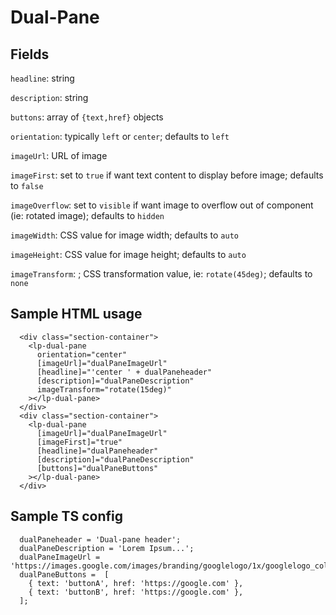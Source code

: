 # Dual-Pane

## Fields

`headline`: string

`description`: string

`buttons`: array of `{text,href}` objects

`orientation`: typically `left` or `center`; defaults to `left`

`imageUrl`: URL of image

`imageFirst`: set to `true` if want text content to display before image; defaults to `false`

`imageOverflow`: set to `visible` if want image to overflow out of component (ie: rotated image); defaults to `hidden`

`imageWidth`: CSS value for image width; defaults to `auto`

`imageHeight`: CSS value for image height; defaults to `auto`

`imageTransform`: ; CSS transformation value, ie: `rotate(45deg)`; defaults to `none`

## Sample HTML usage

```
  <div class="section-container">
    <lp-dual-pane
      orientation="center"
      [imageUrl]="dualPaneImageUrl"
      [headline]="'center ' + dualPaneheader"
      [description]="dualPaneDescription"
      imageTransform="rotate(15deg)"
    ></lp-dual-pane>
  </div>
  <div class="section-container">
    <lp-dual-pane
      [imageUrl]="dualPaneImageUrl"
      [imageFirst]="true"
      [headline]="dualPaneheader"
      [description]="dualPaneDescription"
      [buttons]="dualPaneButtons"
    ></lp-dual-pane>
  </div>
```

## Sample TS config

```
  dualPaneheader = 'Dual-pane header';
  dualPaneDescription = 'Lorem Ipsum...';
  dualPaneImageUrl = 'https://images.google.com/images/branding/googlelogo/1x/googlelogo_color_272x92dp.png';
  dualPaneButtons =  [
    { text: 'buttonA', href: 'https://google.com' },
    { text: 'buttonB', href: 'https://google.com' },
  ];
```
